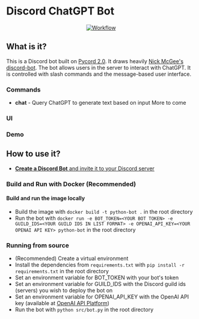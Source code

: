 # Discord ChatGPT Bot

<div align="center">

<a href="https://hub.docker.com/r/jsgreen152/discord-chatgpt" target="_blank" rel="noopener noreferrer">![Workflow](https://github.com/jdmsharpe/discord-chatgpt/actions/workflows/main.yml/badge.svg)</a>
  
</div>

## What is it?
This is a Discord bot built on <a href="https://github.com/Pycord-Development/pycord">Pycord 2.0</a>. It draws heavily <a href="https://github.com/Nick-McGee/discord-bot">Nick McGee's discord-bot</a>. The bot allows users in the server to interact with ChatGPT. It is controlled with slash commands and the message-based user interface.

### Commands
+ **chat** - Query ChatGPT to generate text based on input
More to come

### UI

### Demo

## How to use it?
+ <a href="https://docs.pycord.dev/en/master/discord.html#:~:text=Make%20sure%20you're%20logged%20on%20to%20the%20Discord%20website.&text=Click%20on%20the%20%E2%80%9CNew%20Application,and%20clicking%20%E2%80%9CAdd%20Bot%E2%80%9D.">**Create a Discord Bot** and invite it to your Discord server</a>

### Build and Run with Docker (Recommended)
#### Build and run the image locally
+ Build the image with `docker build -t python-bot .` in the root directory
+ Run the bot with `docker run -e BOT_TOKEN=<YOUR BOT TOKEN> -e GUILD_IDS=<YOUR GUILD IDS IN LIST FORMAT> -e OPENAI_API_KEY=<YOUR OPENAI API KEY> python-bot` in the root directory

### Running from source
+ (Recommended) Create a virtual environment
+ Install the dependencies from `requirements.txt` with `pip install -r requirements.txt` in the root directory
+ Set an environment variable for BOT_TOKEN with your bot's token
+ Set an environment variable for GUILD_IDS with the Discord guild ids (servers) you wish to deploy the bot on
+ Set an environment variable for OPENAI_API_KEY with the OpenAI API key (available at <a href="https://platform.openai.com/api-keys">OpenAI API Platform</a>)
+ Run the bot with `python src/bot.py` in the root directory
